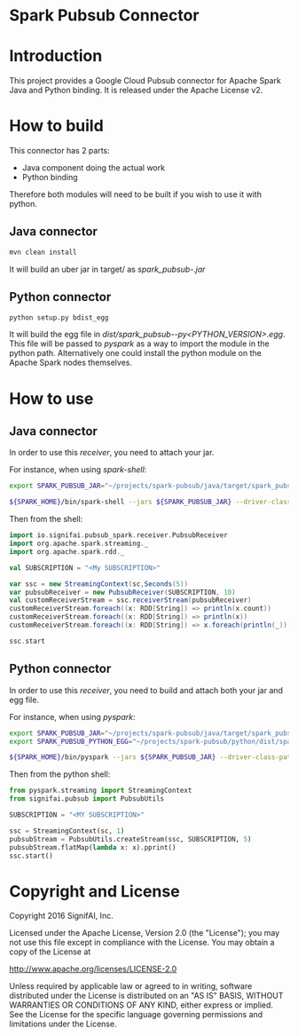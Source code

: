 Spark Pubsub Connector
======================

# Introduction

This project provides a Google Cloud Pubsub connector for Apache Spark Java and Python binding.
It is released under the Apache License v2.

# How to build

This connector has 2 parts:
* Java component doing the actual work
* Python binding

Therefore both modules will need to be built if you wish to use it with python.

## Java connector

```bash
mvn clean install
```

It will build an uber jar in target/ as _spark_pubsub-<VERSION>.jar_


## Python connector

```bash
python setup.py bdist_egg
```

It will build the egg file in _dist/spark_pubsub-<VERISON>-py<PYTHON_VERSION>.egg_. This file will be passed to _pyspark_ as a way to import the module in the python path.
Alternatively one could install the python module on the Apache Spark nodes themselves.


# How to use

## Java connector
In order to use this _receiver_, you need to attach your jar.

For instance, when using _spark-shell_:
```bash
export SPARK_PUBSUB_JAR="~/projects/spark-pubsub/java/target/spark_pubsub-1.0-SNAPSHOT.jar"

${SPARK_HOME}/bin/spark-shell --jars ${SPARK_PUBSUB_JAR} --driver-class-path ${SPARK_PUBSUB_JAR}
```

Then from the shell:
```scala
import io.signifai.pubsub_spark.receiver.PubsubReceiver
import org.apache.spark.streaming._
import org.apache.spark.rdd._

val SUBSCRIPTION = "<My SUBSCRIPTION>"

var ssc = new StreamingContext(sc,Seconds(5))
var pubsubReceiver = new PubsubReceiver(SUBSCRIPTION, 10)
val customReceiverStream = ssc.receiverStream(pubsubReceiver)
customReceiverStream.foreach((x: RDD[String]) => println(x.count))
customReceiverStream.foreach((x: RDD[String]) => println(x))
customReceiverStream.foreach((x: RDD[String]) => x.foreach(println(_)))

ssc.start
```


## Python connector

In order to use this _receiver_, you need to build and attach both your jar and egg file.

For instance, when using _pyspark_:
```bash
export SPARK_PUBSUB_JAR="~/projects/spark-pubsub/java/target/spark_pubsub-1.0-SNAPSHOT.jar"
export SPARK_PUBSUB_PYTHON_EGG="~/projects/spark-pubsub/python/dist/spark_pubsub-1.0.0-py2.7.egg"

${SPARK_HOME}/bin/pyspark --jars ${SPARK_PUBSUB_JAR} --driver-class-path ${SPARK_PUBSUB_JAR} --py-files ${SPARK_PUBSUB_PYTHON_EGG} 
```

Then from the python shell:

```python
from pyspark.streaming import StreamingContext
from signifai.pubsub import PubsubUtils

SUBSCRIPTION = "<MY SUBSCRIPTION>"

ssc = StreamingContext(sc, 1)
pubsubStream = PubsubUtils.createStream(ssc, SUBSCRIPTION, 5)
pubsubStream.flatMap(lambda x: x).pprint()
ssc.start()
```


# Copyright and License

Copyright 2016 SignifAI, Inc.

Licensed under the Apache License, Version 2.0 (the "License");
you may not use this file except in compliance with the License.
You may obtain a copy of the License at

http://www.apache.org/licenses/LICENSE-2.0

Unless required by applicable law or agreed to in writing, software
distributed under the License is distributed on an "AS IS" BASIS,
WITHOUT WARRANTIES OR CONDITIONS OF ANY KIND, either express or implied.
See the License for the specific language governing permissions and
limitations under the License.
